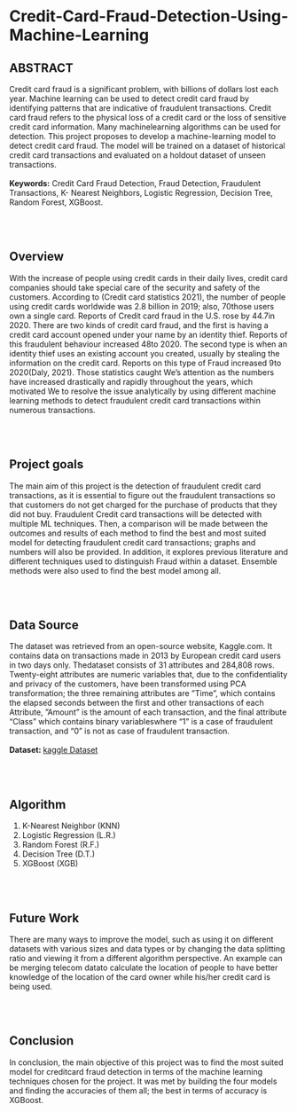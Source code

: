 # Credit-Card-Fraud-Detection-Using-Machine-Learning

 ## ABSTRACT
Credit card fraud is a significant problem, with billions of dollars lost each year. Machine learning can be used to detect credit card fraud by identifying patterns that are indicative of fraudulent transactions. Credit card fraud refers to the physical loss of a credit card or the loss of sensitive credit card information. Many machinelearning algorithms can be used for detection. This project proposes to develop a machine-learning model to detect credit card fraud. The model will be trained on a dataset of historical credit card transactions and evaluated on a holdout dataset of unseen transactions.
<br>
<br>
<b>Keywords:</b> Credit Card Fraud Detection, Fraud Detection, Fraudulent Transactions, K- Nearest Neighbors, Logistic Regression, Decision Tree, Random Forest, XGBoost.

<br>
<br>

## Overview

With the increase of people using credit cards in their daily lives, credit card companies should take special care of the security and safety of the customers. According to (Credit card statistics 2021), the number of people using credit cards worldwide was 2.8 billion in 2019; also, 70those users own a single card. Reports of Credit card fraud in the U.S. rose by 44.7in 2020. There are two kinds of credit card fraud, and the first is having a credit card account opened under your name by an identity thief. Reports of this fraudulent behaviour increased 48to 2020. The second type is when an identity thief uses an existing account you created, usually by stealing the
information on the credit card. Reports on this type of Fraud increased 9to 2020(Daly, 2021). Those statistics caught We’s attention as the numbers have increased drastically and rapidly throughout the years, which motivated We to resolve the issue analytically by using different machine learning methods to detect fraudulent credit card transactions within numerous transactions.

<br>
<br>

## Project goals

The main aim of this project is the detection of fraudulent credit card transactions, as it is essential to figure out the fraudulent transactions so that customers do not get charged for the purchase of products that they did not buy. Fraudulent Credit card transactions will be detected with multiple ML techniques. Then, a comparison will be made between the outcomes and results of each method to find the best and most suited model for detecting fraudulent credit card transactions; graphs and numbers will also be provided. In addition, it explores previous literature and different
techniques used to distinguish Fraud within a dataset. Ensemble methods were also used to find the best model among all.


<br>
<br>

## Data Source

The dataset was retrieved from an open-source website, Kaggle.com. It contains data on transactions made in 2013 by European credit card users in two days only. Thedataset consists of 31 attributes and 284,808 rows. Twenty-eight attributes are numeric variables that, due to the confidentiality and privacy of the customers, have been transformed using PCA transformation; the three remaining attributes are ”Time”, which contains the elapsed seconds between the first and other transactions
of each Attribute, ”Amount” is the amount of each transaction, and the final attribute “Class” which contains binary variableswhere “1” is a case of fraudulent transaction, and “0” is not as case of fraudulent transaction.
<br>
<br>
<b>Dataset: </b>
<a href="https://www.kaggle.com/datasets/mlg-ulb/creditcardfraud">kaggle Dataset</a>

<br>
<br>

## Algorithm 
1. K-Nearest Neighbor (KNN)
2. Logistic Regression (L.R.)
3. Random Forest (R.F.)
4. Decision Tree (D.T.)
5. XGBoost (XGB)


<br>
<br>

## Future Work 
There are many ways to improve the model, such as using it on different datasets with various sizes and data types or by changing the data splitting ratio and viewing it from a different algorithm perspective. An example can be merging telecom datato calculate the location of people to have better knowledge of the location of the card owner while his/her credit card is being used.

<br>
<br>

## Conclusion
In conclusion, the main objective of this project was to find the most suited model for creditcard fraud detection in terms of the machine learning techniques chosen for the project. It was met by building the four models and finding the accuracies of them all; the best in terms of accuracy is XGBoost.
